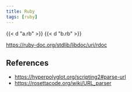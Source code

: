 ```yaml
---
title: Ruby
tags: [ruby]
---
```


{{< d "a.rb" >}}
{{< d "b.rb" >}}

<https://ruby-doc.org/stdlib/libdoc/uri/rdoc>

## References

- <https://hyperpolyglot.org/scripting2#parse-url>
- <https://rosettacode.org/wiki/URL_parser>
